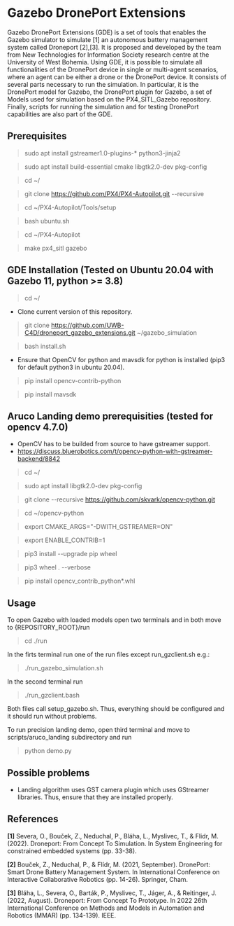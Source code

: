 # Gazebo DronePort Extensions

Gazebo DronePort Extensions (GDE) is a set of tools that enables the Gazebo simulator to simulate [1] an autonomous battery management system called Droneport [2],[3]. It is proposed and developed by the team from New Technologies for Information Society research centre at the University of West Bohemia. Using GDE, it is possible to simulate all functionalities of the DronePort device in single or multi-agent scenarios, where an agent can be either a drone or the DronePort device. It consists of several parts necessary to run the simulation. In particular, it is the DronePort model for Gazebo, the DronePort plugin for Gazebo, a set of Models used for simulation based on the PX4_SITL_Gazebo repository. Finally, scripts for running the simulation and for testing DronePort capabilities are also part of the GDE.

## Prerequisites

 > sudo apt install gstreamer1.0-plugins-* python3-jinja2

 > sudo apt install build-essential cmake libgtk2.0-dev pkg-config

 > cd ~/

 > git clone https://github.com/PX4/PX4-Autopilot.git --recursive

 > cd ~/PX4-Autopilot/Tools/setup

 > bash ubuntu.sh

 > cd ~/PX4-Autopilot

 > make px4_sitl gazebo

## GDE Installation (Tested on Ubuntu 20.04 with Gazebo 11, python >= 3.8)

 > cd ~/

 * Clone current version of this repository.
 > git clone https://github.com/UWB-C4D/droneport_gazebo_extensions.git ~/gazebo_simulation
  
 > bash install.sh 
 
 * Ensure that OpenCV for python and mavsdk for python is installed (pip3 for default python3 in ubuntu 20.04).

 > pip install opencv-contrib-python

 > pip install mavsdk

## Aruco Landing demo prerequisities (tested for opencv 4.7.0)

 * OpenCV has to be builded from source to have gstreamer support.
 * https://discuss.bluerobotics.com/t/opencv-python-with-gstreamer-backend/8842

 > cd ~/

 > sudo apt install libgtk2.0-dev pkg-config

 > git clone --recursive https://github.com/skvark/opencv-python.git

 > cd ~/opencv-python

 > export CMAKE_ARGS="-DWITH_GSTREAMER=ON"

 > export ENABLE_CONTRIB=1

 > pip3 install --upgrade pip wheel

 > pip3 wheel . --verbose

 > pip install opencv_contrib_python*.whl

## Usage

 To open Gazebo with loaded models open two terminals and in both move to {REPOSITORY_ROOT}/run

 > cd ./run

 In the firts terminal run one of the run files except run_gzclient.sh e.g.:

 > ./run_gazebo_simulation.sh 

 In the second terminal run 

 > ./run_gzclient.bash

Both files call setup_gazebo.sh. Thus, everything should be configured and it should run without problems.

To run precision landing demo, open third terminal and move to scripts/aruco_landing subdirectory and run

> python demo.py

## Possible problems

- Landing algorithm uses GST camera plugin which uses GStreamer libraries. Thus, ensure that they are installed properly.

## References

**[1]** Severa, O., Bouček, Z., Neduchal, P., Bláha, L., Myslivec, T., & Flidr, M. (2022). Droneport: From Concept To Simulation. In System Engineering for constrained embedded systems (pp. 33-38).

**[2]** Bouček, Z., Neduchal, P., & Flídr, M. (2021, September). DronePort: Smart Drone Battery Management System. In International Conference on Interactive Collaborative Robotics (pp. 14-26). Springer, Cham.

**[3]** Bláha, L., Severa, O., Barták, P., Myslivec, T., Jáger, A., & Reitinger, J. (2022, August). Droneport: From Concept To Prototype. In 2022 26th International Conference on Methods and Models in Automation and Robotics (MMAR) (pp. 134-139). IEEE.

